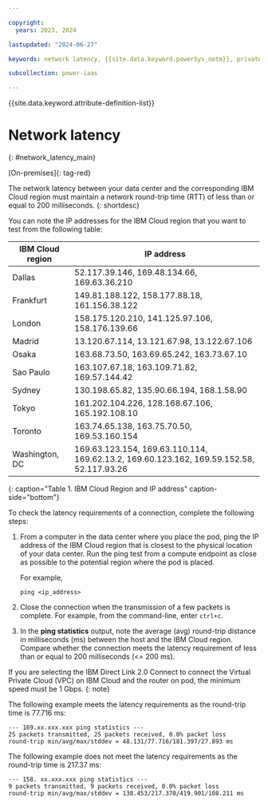 ```yaml
---

copyright:
  years: 2023, 2024

lastupdated: "2024-06-27"

keywords: network latency, {{site.data.keyword.powerSys_notm}}, private clouds

subcollection: power-iaas

---
```


{{site.data.keyword.attribute-definition-list}}

# Network latency
{: #network_latency_main}

[On-premises]{: tag-red}

The network latency between your data center and the corresponding IBM Cloud region must maintain a network round-trip time (RTT) of less than or equal to 200 milliseconds.
{: shortdesc}

You can note the IP addresses for the IBM Cloud region that you want to test from the following table:

| IBM Cloud region | IP address |
| ---------------- | ---------- |
| Dallas | 52.117.39.146, 169.48.134.66, 169.63.36.210 |
| Frankfurt | 149.81.188.122, 158.177.88.18, 161.156.38.122 |
| London | 158.175.120.210, 141.125.97.106, 158.176.139.66 |
| Madrid | 13.120.67.114, 13.121.67.98, 13.122.67.106 |
| Osaka | 163.68.73.50, 163.69.65.242, 163.73.67.10 |
| Sao Paulo | 163.107.67.18, 163.109.71.82, 169.57.144.42 |
| Sydney | 130.198.65.82, 135.90.66.194, 168.1.58.90 |
| Tokyo | 161.202.104.226, 128.168.67.106, 165.192.108.10 |
| Toronto| 163.74.65.138, 163.75.70.50, 169.53.160.154 |
| Washington, DC | 169.63.123.154, 169.63.110.114, 169.62.13.2, 169.60.123.162, 169.59.152.58, 52.117.93.26 |
{: caption="Table 1. IBM Cloud Region and IP address" caption-side="bottom"}

To check the latency requirements of a connection, complete the following steps:

1. From a computer in the data center where you place the pod, ping the IP address of the IBM Cloud region that is closest to the physical location of your data center. Run the ping test from a compute endpoint as close as possible to the potential region where the pod is placed.

   For example,
   ```text
   ping <ip_address>
   ```

2. Close the connection when the transmission of a few packets is complete. For example, from the command-line, enter `ctrl+c`.

3. In the **ping statistics** output, note the average (avg) round-trip distance in milliseconds (ms) between the host and the IBM Cloud region. Compare whether the connection meets the latency requirement of less than or equal to 200 milliseconds (<= 200 ms).

If you are selecting the IBM Direct Link 2.0 Connect to connect the Virtual Private Cloud (VPC) on IBM Cloud and the router on pod, the minimum speed must be 1 Gbps.
{: note}

The following example meets the latency requirements as the round-trip time is 77.716 ms:
```text
--- 169.xx.xxx.xxx ping statistics ---
25 packets transmitted, 25 packets received, 0.0% packet loss
round-trip min/avg/max/stddev = 48.131/77.716/181.397/27.893 ms
```

The following example does not meet the latency requirements as the round-trip time is 217.37 ms:
```text
--- 158. xx.xxx.xxx ping statistics ---
9 packets transmitted, 9 packets received, 0.0% packet loss
round-trip min/avg/max/stddev = 138.453/217.370/419.901/108.211 ms
```

